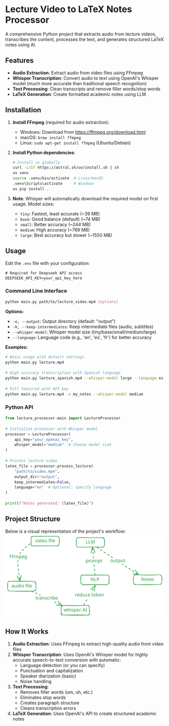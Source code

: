 # Lecture Video to LaTeX Notes Processor

A comprehensive Python project that extracts audio from lecture videos, transcribes the content, processes the text, and generates structured LaTeX notes using AI.

## Features

- **Audio Extraction**: Extract audio from video files using FFmpeg
- **Whisper Transcription**: Convert audio to text using OpenAI's Whisper model (much more accurate than traditional speech recognition)
- **Text Processing**: Clean transcripts and remove filler words/stop words
- **LaTeX Generation**: Create formatted academic notes using LLM

## Installation

1. **Install FFmpeg** (required for audio extraction):

   - Windows: Download from https://ffmpeg.org/download.html
   - macOS: `brew install ffmpeg`
   - Linux: `sudo apt-get install ffmpeg` (Ubuntu/Debian)

2. **Install Python dependencies**:

   ```bash
   # Install uv globally
   curl -LsSf https://astral.sh/uv/install.sh | sh
   uv venv
   source .venv/bin/activate  # Linux/macOS
   .venv\Scripts\activate     # Windows
   uv pip install .
   ```

3. **Note**: Whisper will automatically download the required model on first usage. Model sizes:
   - `tiny`: Fastest, least accurate (~39 MB)
   - `base`: Good balance (default) (~74 MB)
   - `small`: Better accuracy (~244 MB)
   - `medium`: High accuracy (~769 MB)
   - `large`: Best accuracy but slower (~1550 MB)

## Usage

Edit the `.env` file with your configuration:

```
# Required for Deepseek API access
DEEPSEEK_API_KEY=your_api_key_here
```

### Command Line Interface

```bash
python main.py path/to/lecture_video.mp4 [options]
```

**Options:**

- `-o, --output`: Output directory (default: "output")
- `-k, --keep-intermediates`: Keep intermediate files (audio, subtitles)
- `--whisper-model`: Whisper model size (tiny/base/small/medium/large)
- `--language`: Language code (e.g., 'en', 'es', 'fr') for better accuracy

**Examples:**

```bash
# Basic usage with default settings
python main.py lecture.mp4

# High accuracy transcription with Spanish language
python main.py lecture_spanish.mp4 --whisper-model large --language es

# Full featured with API key
python main.py lecture.mp4 -o my_notes --whisper-model medium
```

### Python API

```python
from lecture_processor.main import LectureProcessor

# Initialize processor with Whisper model
processor = LectureProcessor(
    api_key="your_openai_key",
    whisper_model="medium"  # Choose model size
)

# Process lecture video
latex_file = processor.process_lecture(
    "path/to/video.mp4",
    output_dir="output",
    keep_intermediates=False,
    language="en"  # Optional: specify language
)

print(f"Notes generated: {latex_file}")
```

## Project Structure

Below is a visual representation of the project's workflow:
![Project Structure](structure.svg)

## How It Works

1. **Audio Extraction**: Uses FFmpeg to extract high-quality audio from video files
2. **Whisper Transcription**: Uses OpenAI's Whisper model for highly accurate speech-to-text conversion with automatic:
   - Language detection (or you can specify)
   - Punctuation and capitalization
   - Speaker diarization (basic)
   - Noise handling
3. **Text Processing**:
   - Removes filler words (um, uh, etc.)
   - Eliminates stop words
   - Creates paragraph structure
   - Cleans transcription errors
4. **LaTeX Generation**: Uses OpenAI's API to create structured academic notes
